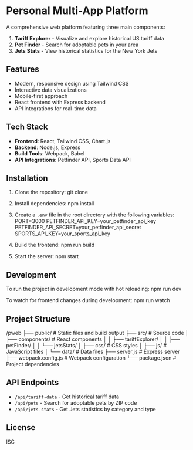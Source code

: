 # Personal Multi-App Platform

A comprehensive web platform featuring three main components:

1. **Tariff Explorer** - Visualize and explore historical US tariff data
2. **Pet Finder** - Search for adoptable pets in your area
3. **Jets Stats** - View historical statistics for the New York Jets

## Features

- Modern, responsive design using Tailwind CSS
- Interactive data visualizations
- Mobile-first approach
- React frontend with Express backend
- API integrations for real-time data

## Tech Stack
- **Frontend**: React, Tailwind CSS, Chart.js
- **Backend**: Node.js, Express
- **Build Tools**: Webpack, Babel
- **API Integrations**: Petfinder API, Sports Data API

## Installation

1. Clone the repository:
git clone <repository-url>
2. Install dependencies:
npm install
3. Create a `.env` file in the root directory with the following variables:
PORT=3000
PETFINDER_API_KEY=your_petfinder_api_key
PETFINDER_API_SECRET=your_petfinder_api_secret
SPORTS_API_KEY=your_sports_api_key
4. Build the frontend:
npm run build

5. Start the server:
npm start
## Development

To run the project in development mode with hot reloading:
npm run dev

To watch for frontend changes during development:
npm run watch

## Project Structure
/pweb
├── public/           # Static files and build output
├── src/              # Source code
│   ├── components/   # React components
│   │   ├── tariffExplorer/
│   │   ├── petFinder/
│   │   └── jetsStats/
│   ├── css/          # CSS styles
│   ├── js/           # JavaScript files
│   └── data/         # Data files
├── server.js         # Express server
├── webpack.config.js # Webpack configuration
└── package.json      # Project dependencies
## API Endpoints

- `/api/tariff-data` - Get historical tariff data
- `/api/pets` - Search for adoptable pets by ZIP code
- `/api/jets-stats` - Get Jets statistics by category and type

## License

ISC
